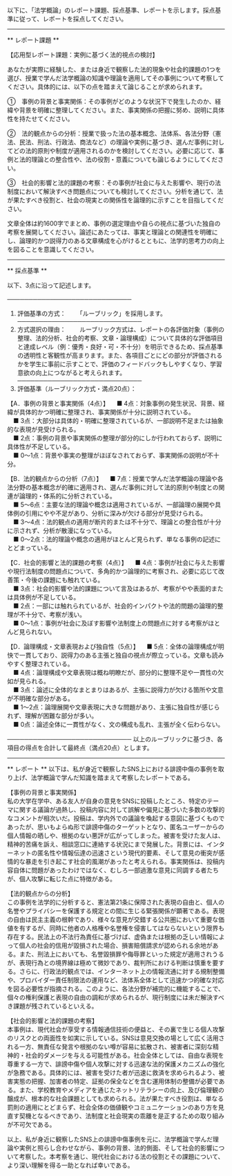 以下に、「法学概論」のレポート課題、採点基準、レポートを示します。採点基準に従って、レポートを採点してください。

---------------------------------------
** レポート課題 **

【応用型レポート課題：実例に基づく法的視点の検討】

あなたが実際に経験した、または身近で観察した法的現象や社会的課題の1つを選び、授業で学んだ法学概論の知識や理論を適用してその事例について考察してください。具体的には、以下の点を踏まえて論じることが求められます。

①　事例の背景と事実関係：その事例がどのような状況下で発生したのか、経緯や背景を明確に整理してください。また、事実関係の把握に努め、説明に具体性を持たせてください。

②　法的観点からの分析：授業で扱った法の基本概念、法体系、各法分野（憲法、民法、刑法、行政法、商法など）の理論や実例に基づき、選んだ事例に対してどの法的原則や制度が適用されるのかを検討してください。必要に応じて、事例と法的理論との整合性や、法の役割・意義についても論じるようにしてください。

③　社会的影響と法的課題の考察：その事例が社会に与えた影響や、現行の法制度において解決すべき問題点についても検討してください。分析を通じて、法が果たすべき役割と、社会の現実との関係性を論理的に示すことを目指してください。

文章全体は約1600字でまとめ、事例の選定理由や自らの視点に基づいた独自の考察を展開してください。論述にあたっては、事実と理論との関連性を明確にし、論理的かつ説得力のある文章構成を心がけるとともに、法学的思考力の向上を図ることを意識してください。

---------------------------------------
** 採点基準 **

以下、3点に沿って記述します。

─────────────────────────────
1. 評価基準の方式：　
　「ルーブリック」を採用します。
─────────────────────────────
2. 方式選択の理由：　
　ルーブリック方式は、レポートの各評価対象（事例の整理、法的分析、社会的考察、文章・論理構成）について具体的な評価項目と達成レベル（例：優秀・良好・可・不十分）を明示できるため、採点基準の透明性と客観性が高まります。また、各項目ごとにどの部分が評価されるかを学生に事前に示すことで、評価のフィードバックもしやすくなり、学習意欲の向上につながると考えられます。
─────────────────────────────
3. 評価基準（ルーブリック方式・満点20点）：　

【A．事例の背景と事実関係（4点）】
 ■ 4点：対象事例の発生状況、背景、経緯が具体的かつ明確に整理され、事実関係が十分に説明されている。  
 ■ 3点：大部分は具体的・明確に整理されているが、一部説明不足または抽象的な表現が見受けられる。  
 ■ 2点：事例の背景や事実関係の整理が部分的にしか行われておらず、説明に具体性が不足している。  
 ■ 0～1点：背景や事実の整理がほぼなされておらず、事実関係の説明が不十分。

【B．法的観点からの分析（7点）】
 ■ 7点：授業で学んだ法学概論の理論や各法分野の基本概念が的確に適用され、選んだ事例に対して法的原則や制度との関連が論理的・体系的に分析されている。  
 ■ 5～6点：主要な法的理論や概念は適用されているが、一部論理の展開や具体例の引用にやや不足があり、分析に深みが欠ける部分が見受けられる。  
 ■ 3～4点：法的観点の適用が断片的または不十分で、理論との整合性が十分に示されず、分析が散漫になっている。  
 ■ 0～2点：法的理論や概念の適用がほとんど見られず、単なる事例の記述にとどまっている。

【C．社会的影響と法的課題の考察（4点）】
 ■ 4点：事例が社会に与えた影響や現行法制度の問題点について、多角的かつ論理的に考察され、必要に応じて改善策・今後の課題にも触れている。  
 ■ 3点：社会的影響や法的課題について言及はあるが、考察がやや表面的または具体例が不足している。  
 ■ 2点：一部には触れられているが、社会的インパクトや法的問題の論理的整理が不十分で、考察が浅い。  
 ■ 0～1点：事例が社会に及ぼす影響や法制度上の問題点に対する考察がほとんど見られない。

【D．論理構成・文章表現および独自性（5点）】
 ■ 5点：全体の論理構成が明快で一貫しており、説得力のある主張と独自の視点が際立っている。文章も読みやすく整理されている。  
 ■ 4点：論理構成や文章表現は概ね明瞭だが、部分的に整理不足や一貫性の欠如が見られる。  
 ■ 3点：論述に全体的なまとまりはあるが、主張に説得力が欠ける箇所や文意が不明確な部分がある。  
 ■ 1～2点：論理展開や文章表現に大きな問題があり、主張に独自性が感じられず、理解が困難な部分が多い。  
 ■ 0点：論述全体に一貫性がなく、文の構成も乱れ、主張が全く伝わらない。

─────────────────────────────
以上のルーブリックに基づき、各項目の得点を合計して最終点（満点20点）とします。

---------------------------------------
** レポート **
以下は、私が身近で観察したSNS上における誹謗中傷の事例を取り上げ、法学概論で学んだ知識を踏まえて考察したレポートである。

【事例の背景と事実関係】  
私の大学在学中、ある友人が自身の意見をSNSに投稿したところ、特定のテーマに関する議論が過熱し、投稿内容に対して誤解や偏見に基づいた多数の攻撃的なコメントが相次いだ。投稿は、学内外での議論を喚起する意図に基づくものであったが、思いもよらぬ形で誹謗中傷のターゲットとなり、匿名ユーザーからの個人情報の晒しや、根拠のない悪評が広がってしまった。被害を受けた友人は、精神的苦痛を訴え、相談窓口に連絡する状況にまで発展した。背景には、インターネットの匿名性や情報伝達の迅速さという現代的要素、そして意見の衝突が感情的な暴走を引き起こす社会的風潮があったと考えられる。事実関係は、投稿内容自体に問題があったわけではなく、むしろ一部過激な意見に同調する者たちが、個人攻撃に転じた点に特徴がある。

【法的観点からの分析】  
この事例を法学的に分析すると、憲法第21条に保障された表現の自由と、個人の名誉やプライバシーを保護する規定との間に生じる緊張関係が顕著である。表現の自由は民主主義の根幹であり、様々な意見が交錯する公共圏において重要な価値を有するが、同時に他者の人格権や名誉権を侵害してはならないという限界も存在する。民法上の不法行為責任に基づけば、虚偽または根拠の乏しい情報によって個人の社会的信用が毀損された場合、損害賠償請求が認められる余地がある。また、刑法上においても、名誉毀損罪や侮辱罪といった規定が適用されうるが、表現行為との境界線は極めて微妙であり、裁判所における判断は慎重を要する。さらに、行政法的観点では、インターネット上の情報流通に対する規制整備や、プロバイダー責任制限法の運用など、法体系全体として迅速かつ的確な対応を図る必要性が指摘される。このように、各法分野が補完的に機能することで、個々の権利保護と表現の自由の調和が求められるが、現行制度には未だ解決すべき課題が残されているといえる。

【社会的影響と法的課題の考察】  
本事例は、現代社会が享受する情報通信技術の便益と、その裏で生じる個人攻撃のリスクとの両面性を如実に示している。SNSは意見交換の場として広く活用される一方、無責任な発言や根拠のない噂が容易に拡散され、被害者に深刻な精神的・社会的ダメージを与える可能性がある。社会全体としては、自由な表現を尊重する一方で、誹謗中傷や個人攻撃に対する迅速な法的保護メカニズムの強化が急務である。具体的には、被害を受けた者が迅速に救済を求められるよう、被害実態の把握、加害者の特定、証拠の保全などを含む運用体制の整備が必要である。また、学校教育やメディアを通じたネットリテラシーの向上、及び倫理観の醸成が、根本的な社会課題としても求められる。法が果たすべき役割は、単なる罰則の適用にとどまらず、社会全体の価値観やコミュニケーションのあり方を見直す契機となるべきであり、法制度と社会現実の乖離を是正するための取り組みが不可欠である。

以上、私が身近に観察したSNS上の誹謗中傷事例を元に、法学概論で学んだ理論や実例と照らし合わせながら、事例の背景、法的側面、そして社会的影響について考察した。本考察を通じ、現代社会における法の役割とその課題について、より深い理解を得る一助となれば幸いである。

